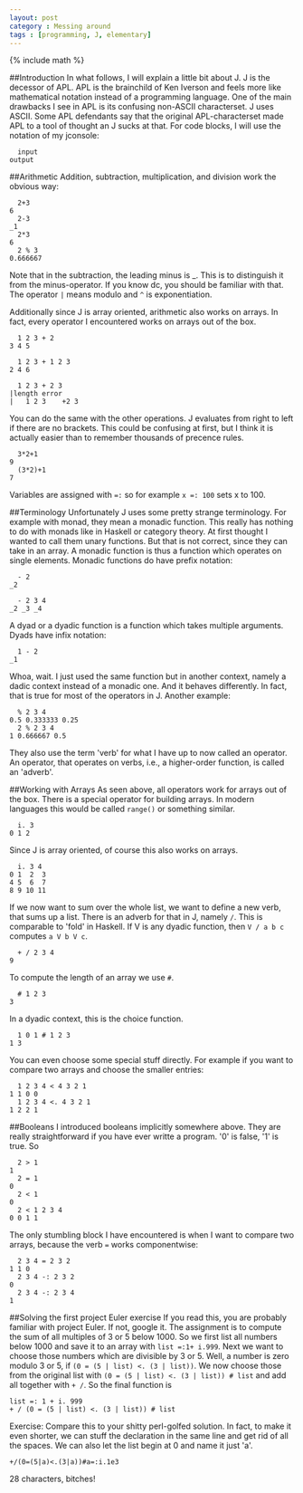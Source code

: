 ```yaml
---
layout: post
category : Messing around
tags : [programming, J, elementary]
---
```

{% include math %}

##Introduction
In what follows, I will explain a little bit about J.
J is the decessor of APL.
APL is the brainchild of Ken Iverson and feels more like mathematical notation instead of a programming language.
One of the main drawbacks I see in APL is its confusing non-ASCII characterset.
J uses ASCII.
Some APL defendants say that the original APL-characterset made APL to a tool of thought an J sucks at that.
For code blocks, I will use the notation of my jconsole:

      input
    output

##Arithmetic
Addition, subtraction, multiplication, and division work the obvious way:

      2+3
    6
      2-3
    _1
      2*3
    6
      2 % 3
    0.666667

Note that in the subtraction, the leading minus is _.
This is to distinguish it from the minus-operator.
If you know dc, you should be familiar with that.
The operator `|` means modulo and `^` is exponentiation.

Additionally since J is array oriented, arithmetic also works on arrays.
In fact, every operator I encountered works on arrays out of the box.

      1 2 3 + 2
    3 4 5

      1 2 3 + 1 2 3
    2 4 6

      1 2 3 + 2 3
    |length error
    |   1 2 3    +2 3

You can do the same with the other operations.
J evaluates from right to left if there are no brackets.
This could be confusing at first, but I think it is actually easier than to remember thousands of precence rules.

      3*2+1
    9
      (3*2)+1
    7

Variables are assigned with `=:` so for example `x =: 100` sets x to 100.

##Terminology
Unfortunately J uses some pretty strange terminology.
For example with monad, they mean a monadic function.
This really has nothing to do with monads like in Haskell or category theory.
At first thought I wanted to call them unary functions. But that is not correct, since they can take in an array.
A monadic function is thus a function which operates on single elements.
Monadic functions do have prefix notation:

      - 2
    _2

      - 2 3 4
    _2 _3 _4

A dyad or a dyadic function is a function which takes multiple arguments.
Dyads have infix notation:

      1 - 2
    _1

Whoa, wait.
I just used the same function but in another context, namely a dadic context instead of a monadic one.
And it behaves differently.
In fact, that is true for most of the operators in J.
Another example:

      % 2 3 4
    0.5 0.333333 0.25
      2 % 2 3 4
    1 0.666667 0.5


They also use the term 'verb' for what I have up to now called an operator.
An operator, that operates on verbs, i.e., a higher-order function, is called an 'adverb'.

##Working with Arrays
As seen above, all operators work for arrays out of the box.
There is a special operator for building arrays.
In modern languages this would be called `range()` or something similar.

      i. 3
    0 1 2

Since J is array oriented, of course this also works on arrays.

      i. 3 4
    0 1  2  3
    4 5  6  7
    8 9 10 11

If we now want to sum over the whole list, we want to define a new verb, that sums up a list.
There is an adverb for that in J, namely `/`.
This is comparable to 'fold' in Haskell.
If V is any dyadic function, then `V / a b c` computes `a V b V c`.

      + / 2 3 4
    9

To compute the length of an array we use `#`.

      # 1 2 3
    3

In a dyadic context, this is the choice function.

      1 0 1 # 1 2 3
    1 3


You can even choose some special stuff directly.
For example if you want to compare two arrays and choose the smaller entries:

      1 2 3 4 < 4 3 2 1
    1 1 0 0
      1 2 3 4 <. 4 3 2 1
    1 2 2 1

##Booleans
I introduced booleans implicitly somewhere above.
They are really straightforward if you have ever writte a program.
'0' is false, '1' is true.
So

      2 > 1
    1
      2 = 1
    0
      2 < 1
    0
      2 < 1 2 3 4
    0 0 1 1

The only stumbling block I have encountered is when I want to compare two arrays, because the verb `=` works componentwise:

      2 3 4 = 2 3 2
    1 1 0
      2 3 4 -: 2 3 2
    0
      2 3 4 -: 2 3 4
    1

##Solving the first project Euler exercise
If you read this, you are probably familiar with project Euler.
If not, google it.
The assignment is to compute the sum of all multiples of 3 or 5 below 1000.
So we first list all numbers below 1000 and save it to an array with `list =:1+ i.999`.
Next we want to choose those numbers which are divisible by 3 or 5.
Well, a number is zero modulo 3 or 5, if `(0 = (5 | list) <. (3 | list))`.
We now choose those from the original list with `(0 = (5 | list) <. (3 | list)) # list`
and add all together with `+ /`.
So the final function is

    list =: 1 + i. 999
    + / (0 = (5 | list) <. (3 | list)) # list

Exercise: Compare this to your shitty perl-golfed solution.
In fact, to make it even shorter, we can stuff the declaration in the same line and get rid of all the spaces.
We can also let the list begin at 0 and name it just 'a'.

    +/(0=(5|a)<.(3|a))#a=:i.1e3

28 characters, bitches!
